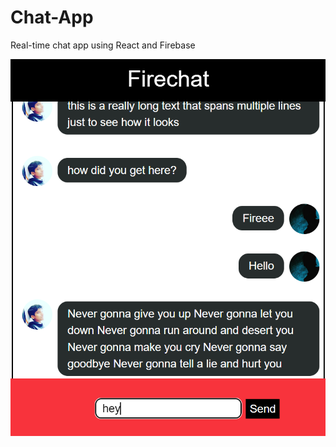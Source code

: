 # Chat-App

Real-time chat app using React and Firebase

![not found](./firechat/src/images/ss1.png)

